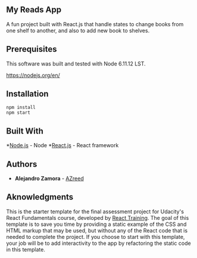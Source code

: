 ## My Reads App

A fun project built with React.js that handle states to change books from one shelf to another, and also to add new book to shelves.

## Prerequisites

This software was built and tested with Node 6.11.12 LST.

https://nodejs.org/en/

## Installation
```
npm install
npm start
```

## Built With

*[Node.js](https://nodejs.org/en/) - Node
*[React.js](https://facebook.github.io/react/) - React framework

## Authors

* **Alejandro Zamora** - [AZreed](https://github.com/AZReed)


## Aknowledgments

This is the starter template for the final assessment project for Udacity's React Fundamentals course, developed by [React Training](https://reacttraining.com). The goal of this template is to save you time by providing a static example of the CSS and HTML markup that may be used, but without any of the React code that is needed to complete the project. If you choose to start with this template, your job will be to add interactivity to the app by refactoring the static code in this template.